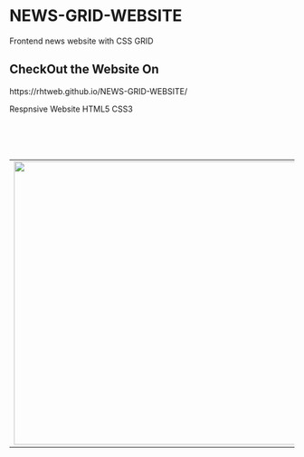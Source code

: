 # NEWS-GRID-WEBSITE

Frontend news website with CSS GRID

<h2>CheckOut the Website On</h2>
https://rhtweb.github.io/NEWS-GRID-WEBSITE/

Respnsive Website
HTML5 CSS3
<!--
![News_Grid](https://user-images.githubusercontent.com/55020650/111150375-089c4a80-85b4-11eb-8926-23369061d4b0.jpg)
-->
<br />
<br />
<br />
<table>
  <tr>
   <td><img src="https://user-images.githubusercontent.com/55020650/111150375-089c4a80-85b4-11eb-8926-23369061d4b0.jpg" width="700" height="500"></td>
   <td>
    <h3>Contact Me</h3>
<ul>
  <li>
    My Portfolio Website <br /> https://rhtwebportfolio.web.app/
  </li>
  <li>
    LinkedIn <br />  https://www.linkedin.com/in/RhtWeb
  </li>
  <li>
    GitHub  <br />    https://github.com/RhtWeb
  </li>
  </ul>
   </td>
 </tr>
 </table>
